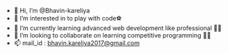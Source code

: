 - 👋 Hi, I’m @Bhavin-kareliya
- 👀 I’m interested in to play with code⚽
- 🌱 I’m currently learning advanced web development like professional 👨‍💻
- 💞️ I’m looking to collaborate on learning competitive programming 👨‍🎓
- 📫 mail_id : bhavin.kareliya2017@gmail.com
